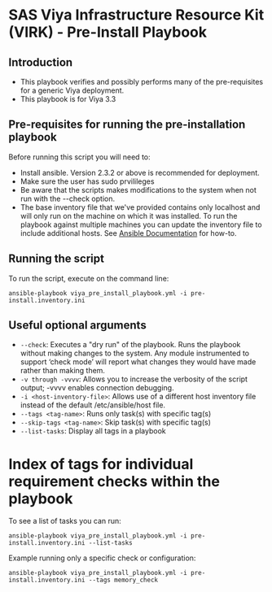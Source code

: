 # SAS Viya Infrastructure Resource Kit (VIRK) - Pre-Install Playbook

## Introduction
* This playbook verifies and possibly performs many of the pre-requisites for a generic Viya deployment.
* This playbook is for Viya 3.3

## Pre-requisites for running the pre-installation playbook
Before running this script you will need to:
* Install ansible. Version 2.3.2 or above is recommended for deployment.
* Make sure the user has sudo prvilileges
* Be aware that the scripts makes modifications to the system when not run with the --check option.
* The base inventory file that we've provided contains only localhost and will only run on the machine on which it was installed. To run the playbook against multiple machines you can update the inventory file to include additional hosts. See [Ansible Documentation](http://docs.ansible.com/ansible/latest/intro_inventory.html) for how-to.

## Running the script
To run the script, execute on the command line:
  ```
  ansible-playbook viya_pre_install_playbook.yml -i pre-install.inventory.ini
  ```

## Useful optional arguments
* ```--check```: Executes a "dry run" of the playbook. Runs the playbook without making changes to the system. Any module instrumented to support ‘check mode’  will report what changes they would have made rather than making them.
* ```-v through -vvvv```: Allows you to increase the verbosity of the script output; -vvvv enables connection debugging.
* ```-i <host-inventory-file>```: Allows use of a different host inventory file instead of the default /etc/ansible/host file.
* ```--tags <tag-name>```: Runs only task(s) with specific tag(s)
* ```--skip-tags <tag-name>```: Skip task(s) with specific tag(s)
* ```--list-tasks```: Display all tags in a playbook

# Index of tags for individual requirement checks within the playbook
To see a list of tasks you can run:
  ```
  ansible-playbook viya_pre_install_playbook.yml -i pre-install.inventory.ini --list-tasks
  ```
Example running only a specific check or configuration:
  ```
  ansible-playbook viya_pre_install_playbook.yml -i pre-install.inventory.ini --tags memory_check
  ```
